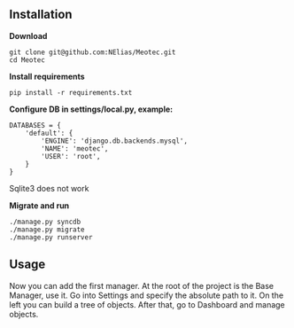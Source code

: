 Installation
------------

**Download**

    git clone git@github.com:NElias/Meotec.git
    cd Meotec

**Install requirements**

    pip install -r requirements.txt

**Configure DB in settings/local.py, example:**

    DATABASES = {
        'default': {
            'ENGINE': 'django.db.backends.mysql',
            'NAME': 'meotec',
            'USER': 'root',
        }
    }

Sqlite3 does not work

**Migrate and run**

    ./manage.py syncdb
    ./manage.py migrate
    ./manage.py runserver


Usage
-----

Now you can add the first manager.
At the root of the project is the Base Manager, use it.
Go into Settings and specify the absolute path to it.
On the left you can build a tree of objects.
After that, go to Dashboard and manage objects.